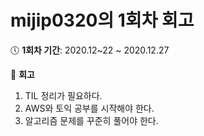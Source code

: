 # mijip0320의 1회차 회고

:clock5: **​1회차 기간**: 2020.12~22 ~ 2020.12.27 

:pencil: **회고**

1. TIL 정리가 필요하다.
2. AWS와 토익 공부를 시작해야 한다.
3. 알고리즘 문제를 꾸준히 풀어야 한다.

